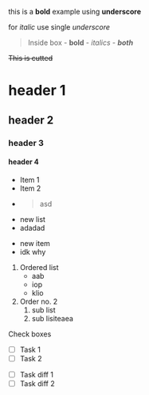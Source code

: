 this is a **bold** example using __underscore__ 

for *italic* use single _underscore_

> Inside box - **bold** - _italics_ - **_both_**

~~This is cutted~~

# header 1
## header 2
### header 3
#### header 4

- Item 1
- Item 2
- > asd
+ new list
+ adadad
* new item
* idk why

1. Ordered list
   - aab
   - iop
   - klio
3. Order no. 2
   1. sub list
   2. sub lisiteaea

Check boxes
* [ ] Task 1
* [ ] Task 2
- [ ] Task diff 1
- [ ] Task diff 2 
